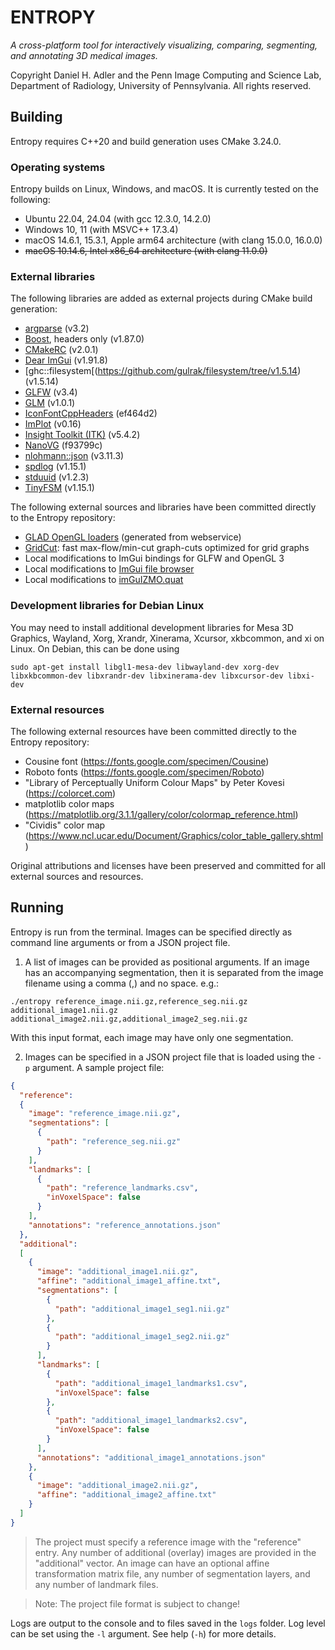 # ENTROPY
*A cross-platform tool for interactively visualizing, comparing, segmenting, and annotating 3D medical images.*

Copyright Daniel H. Adler and the Penn Image Computing and Science Lab, Department of Radiology, University of Pennsylvania.
All rights reserved.

## Building
Entropy requires C++20 and build generation uses CMake 3.24.0.

### Operating systems
Entropy builds on Linux, Windows, and macOS. It is currently tested on the following:

* Ubuntu 22.04, 24.04 (with gcc 12.3.0, 14.2.0)
* Windows 10, 11 (with MSVC++ 17.3.4)
* macOS 14.6.1, 15.3.1, Apple arm64 architecture (with clang 15.0.0, 16.0.0)
* ~~macOS 10.14.6, Intel x86_64 architecture (with clang 11.0.0)~~

### External libraries
The following libraries are added as external projects during CMake build generation:
* [argparse](https://github.com/p-ranav/argparse/tree/v3.2) (v3.2)
* [Boost](https://github.com/boostorg/boost/tree/boost-1.87.0), headers only (v1.87.0)
* [CMakeRC](https://github.com/vector-of-bool/cmrc/tree/2.0.1) (v2.0.1)
* [Dear ImGui](https://github.com/ocornut/imgui/tree/v1.91.8) (v1.91.8)
* [ghc::filesystem[(https://github.com/gulrak/filesystem/tree/v1.5.14) (v1.5.14)
* [GLFW](https://github.com/glfw/glfw/tree/3.4) (v3.4)
* [GLM](https://github.com/g-truc/glm/tree/1.0.1) (v1.0.1)
* [IconFontCppHeaders](https://github.com/juliettef/IconFontCppHeaders/commit/ef464d2fe5a568d30d7c88138e78d7fac7cfebc5) (ef464d2)
* [ImPlot](https://github.com/epezent/implot/tree/v0.16) (v0.16)
* [Insight Toolkit (ITK)](https://github.com/InsightSoftwareConsortium/ITK/tree/v5.4.2) (v5.4.2)
* [NanoVG](https://github.com/memononen/nanovg/commit/f93799c078fa11ed61c078c65a53914c8782c00b) (f93799c)
* [nlohmann::json](https://github.com/nlohmann/json/tree/v3.11.3) (v3.11.3)
* [spdlog](https://github.com/gabime/spdlog/tree/v1.15.1) (v1.15.1)
* [stduuid](https://github.com/mariusbancila/stduuid/tree/v1.2.3) (v1.2.3)
* [TinyFSM](https://github.com/digint/tinyfsm/tree/v0.3.3) (v1.15.1)

The following external sources and libraries have been committed directly to the Entropy repository:
* [GLAD OpenGL loaders](https://github.com/Dav1dde/glad.git) (generated from webservice)
* [GridCut]((https://gridcut.com)): fast max-flow/min-cut graph-cuts optimized for grid graphs 
* Local modifications to ImGui bindings for GLFW and OpenGL 3
* Local modifications to [ImGui file browser](https://github.com/AirGuanZ/imgui-filebrowser)
* Local modifications to [imGuIZMO.quat](https://github.com/AirGuanZ/imgui-filebrowser)

### Development libraries for Debian Linux
You may need to install additional development libraries for Mesa 3D Graphics, Wayland, Xorg, Xrandr, Xinerama, Xcursor, xkbcommon, and xi on Linux. On Debian, this can be done using

`sudo apt-get install libgl1-mesa-dev libwayland-dev xorg-dev libxkbcommon-dev libxrandr-dev libxinerama-dev libxcursor-dev libxi-dev`

### External resources
The following external resources have been committed directly to the Entropy repository:

* Cousine font (https://fonts.google.com/specimen/Cousine)
* Roboto fonts (https://fonts.google.com/specimen/Roboto)
* "Library of Perceptually Uniform Colour Maps" by Peter Kovesi (https://colorcet.com)
* matplotlib color maps (https://matplotlib.org/3.1.1/gallery/color/colormap_reference.html)
* "Cividis" color map (https://www.ncl.ucar.edu/Document/Graphics/color_table_gallery.shtml)

Original attributions and licenses have been preserved and committed for all external sources and resources.

## Running
Entropy is run from the terminal. Images can be specified directly as command line arguments or from a JSON project file.

1. A list of images can be provided as positional arguments. If an image has an accompanying segmentation, then it is separated from the image filename using a comma (,) and no space. e.g.:

`./entropy reference_image.nii.gz,reference_seg.nii.gz additional_image1.nii.gz additional_image2.nii.gz,additional_image2_seg.nii.gz`

With this input format, each image may have only one segmentation.

2. Images can be specified in a JSON project file that is loaded using the `-p` argument. A sample project file:
```json
{
  "reference":
  {
    "image": "reference_image.nii.gz",
    "segmentations": [
      {
        "path": "reference_seg.nii.gz"
      }
    ],
    "landmarks": [
      {
        "path": "reference_landmarks.csv",
        "inVoxelSpace": false
      }
    ],
    "annotations": "reference_annotations.json"
  },
  "additional":
  [
    {
      "image": "additional_image1.nii.gz",
      "affine": "additional_image1_affine.txt",
      "segmentations": [
        {
          "path": "additional_image1_seg1.nii.gz"
        },
        {
          "path": "additional_image1_seg2.nii.gz"
        }
      ],
      "landmarks": [
        {
          "path": "additional_image1_landmarks1.csv",
          "inVoxelSpace": false
        },
        {
          "path": "additional_image1_landmarks2.csv",
          "inVoxelSpace": false
        }
      ],
      "annotations": "additional_image1_annotations.json"
    },
    {
      "image": "additional_image2.nii.gz",
      "affine": "additional_image2_affine.txt"
    }
  ]
}
```

> The project must specify a reference image with the "reference" entry. Any number of additional (overlay) images are provided in the "additional" vector. An image can have an optional affine transformation matrix file, any number of segmentation layers, and any number of landmark files.

> Note: The project file format is subject to change!

Logs are output to the console and to files saved in the `logs` folder. Log level can be set using the `-l` argument. See help (`-h`) for more details.
